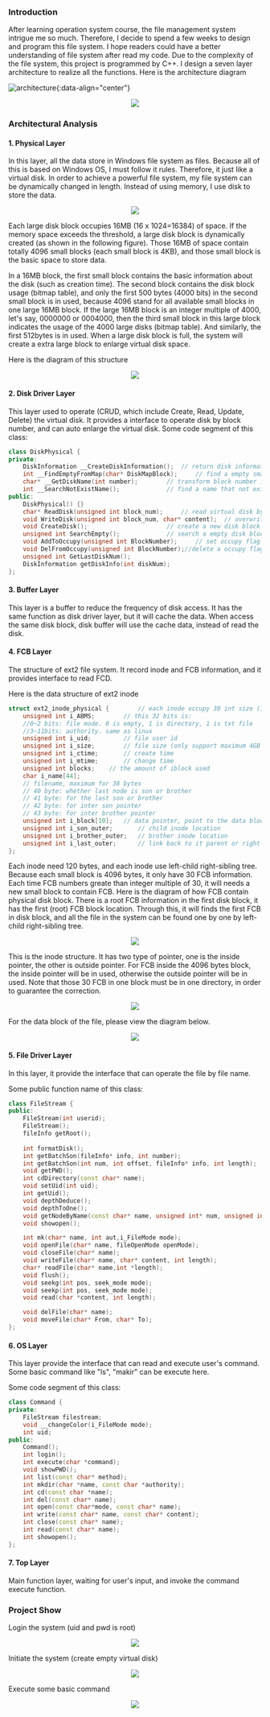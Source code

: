 ### Introduction

After learning operation system course, the file management system intrigue me so much. Therefore, I decide to spend a few weeks to design and program this file system. I hope readers could have a better understanding of file system after read my code. Due to the complexity of the file system, this project is programmed by C++. I design a seven layer architecture to realize all the functions. Here is the architecture diagram

![architecture ](:UN_3_OS/ext2.png){:data-align="center"}

<div align="center">
  <img src="https://github.com/Jingxiang-Zhang/Ext2_file_system_design/blob/main/img/ext2.png">
</div>

### Architectural Analysis

#### 1. Physical Layer

In this layer, all the data store in Windows file system as files. Because all of this is based on Windows OS, I must follow it rules. Therefore, it just like a virtual disk. In order to achieve a powerful file system, my file system can be dynamically changed in length. Instead of using memory, I use disk to store the data.

<div align="center">
  <img src="https://github.com/Jingxiang-Zhang/Ext2_file_system_design/blob/main/img/physical_disk.png">
</div>

Each large disk block occupies 16MB (16 x 1024=16384) of space. If the memory space exceeds the threshold, a large disk block is dynamically created (as shown in the following figure). Those 16MB of space contain totally 4096 small blocks (each small block is 4KB), and those small block is the basic space to store data.

In a 16MB block, the first small block contains the basic information about the disk (such as creation time). The second block contains the disk block usage (bitmap table), and only the first 500 bytes (4000 bits) in the second small block is in used, because 4096 stand for all available small blocks in one large 16MB block. If the large 16MB block is an integer multiple of 4000, let's say, 0000000 or 0004000, then the third small block in this large block indicates the usage of the 4000 large disks (bitmap table). And similarly, the first 512bytes is in used. When a large disk block is full, the system will create a extra large block to enlarge virtual disk space. 

Here is the diagram of this structure

<div align="center">
  <img src="https://github.com/Jingxiang-Zhang/Ext2_file_system_design/blob/main/img/physical_structure.png">
</div>

#### 2. Disk Driver Layer

This layer used to operate (CRUD, which include Create, Read, Update, Delete) the virtual disk. It provides a interface to operate disk by block number, and can auto enlarge the virtual disk. Some code segment of this class:

```c++
class DiskPhysical {
private:
	DiskInformation __CreateDiskInformation(); 	// return disk information
	int __FindEmptyFromMap(char* DiskMapBlock);  	// find a empty small disk block by bitmap
	char* __GetDiskName(int number); 		// transform block number into real block path
	int __SearchNotExistName();  			// find a name that not exist in the disk block
public:
	DiskPhysical() {}
	char* ReadDisk(unsigned int block_num);  	// read virtual disk by block number
	void WriteDisk(unsigned int block_num, char* content);	// overwrite a block (overwrite)
	void CreateDisk();          			// create a new disk block
	unsigned int SearchEmpty();  			// search a empty disk block
	void AddToOccupy(unsigned int BlockNumber);  	// set occupy flag into bitmap
	void DelFromOccupy(unsigned int BlockNumber);//delete a occupy flag
	unsigned int GetLastDiskNum();
	DiskInformation getDiskInfo(int diskNum);
};
```

#### 3. Buffer Layer

This layer is a buffer to reduce the frequency of disk access. It has the same function as disk driver layer, but it will cache the data. When access the same disk block, disk buffer will use the cache data, instead of read the disk.

#### 4. FCB Layer

The structure of ext2 file system. It record inode and FCB information, and it provides interface to read FCD.

Here is the data structure of ext2 inode

```c++
struct ext2_inode_physical { 		// each inode occupy 30 int size (120 bytes)
	unsigned int i_ABMS;      	// this 32 bits is:
	//0~2 bits: file mode. 0 is empty, 1 is directory, 1 is txt file 
	//3~11bits: authority. same as linux
	unsigned int i_uid;      	// file user id
	unsigned int i_size;      	// file size (only support maximum 4GB for a single file)
	unsigned int i_ctime;     	// create time
	unsigned int i_mtime;     	// change time 
	unsigned int blocks;	// the amount of iblock used
	char i_name[44];
	// filename, maximum for 38 bytes
	// 40 byte: whether last node is son or brother
	// 41 byte: for the last son or brother
	// 42 byte: for inter son pointer
	// 43 byte: for inter brother pointer
	unsigned int i_block[10];  	// data pointer, point to the data block
	unsigned int i_son_outer;   	// child inode location
	unsigned int i_brother_outer;	// brother inode location 
	unsigned int i_last_outer;   	// link back to it parent or right brother
};
```

Each inode need 120 bytes, and each inode use left-child right-sibling tree. Because each small block is 4096 bytes, it only have 30 FCB information. Each time FCB numbers greate than integer multiple of 30, it will needs a new small block to contain FCB. Here is the diagram of how FCB contain physical disk block. There is a root FCB information in the first disk block, it has the first (root) FCB block location. Through this, it will finds the first FCB in disk block, and all the file in the system can be found one by one by left-child right-sibling tree.

<div align="center">
  <img src="https://github.com/Jingxiang-Zhang/Ext2_file_system_design/blob/main/img/FCB_top_layer.png">
</div>

This is the inode structure. It has two type of pointer, one is the inside pointer, the other is outside pointer. For FCB inside the 4096 bytes block, the inside pointer will be in used, otherwise the outside pointer will be in used. Note that those 30 FCB in one block must be in one directory, in order to guarantee the correction.

<div align="center">
  <img src="https://github.com/Jingxiang-Zhang/Ext2_file_system_design/blob/main/img/FCB_link.png">
</div>

For the data block of the file, please view the diagram below.

<div align="center">
  <img src="https://github.com/Jingxiang-Zhang/Ext2_file_system_design/blob/main/img/data_block.png">
</div>

#### 5. File Driver Layer

In this layer, it provide the interface that can operate the file by file name.

Some public function name of this class:

```c++
class FileStream {
public:
	FileStream(int userid);
	FileStream();
	fileInfo getRoot();
	
	int formatDisk();
	int getBatchSon(fileInfo* info, int number);
	int getBatchSon(int num, int offset, fileInfo* info, int length);
	void getPWD();
	int cdDirectory(const char* name);
	void setUid(int uid);
	int getUid();
	void depthDeduce();
	void depthToOne();
	void getNodeByName(const char* name, unsigned int* num, unsigned int* offset, i_FileMode mode);
	void showopen();

	int mk(char* name, int aut,i_FileMode mode);
	void openFile(char* name, fileOpenMode openMode);
	void closeFile(char* name);
	void writeFile(char* name, char* content, int length);
	char* readFile(char* name,int *length);
	void flush();
	void seekg(int pos, seek_mode mode);
	void seekp(int pos, seek_mode mode);
	void read(char *content, int length);

	void delFile(char* name);
	void moveFile(char* From, char* To);
};
```

#### 6. OS Layer

This layer provide the interface that can read and execute user's command. Some basic command like "ls", "makir" can be execute here.

Some code segment of this class:

```c++
class Command {
private:
	FileStream filestream;
	void __changeColor(i_FileMode mode);
	int uid;
public:
	Command();
	int login();
	int execute(char *command);
	void showPWD();
	int list(const char* method);
	int mkdir(char *name, const char *authority);
	int cd(const char *name);
	int del(const char* name);
	int open(const char*mode, const char* name);
	int write(const char* name, const char* content);
	int close(const char* name);
	int read(const char* name);
	int showopen();
};
```

#### 7. Top Layer

Main function layer, waiting for user's input, and invoke the command execute function.

### Project Show

Login the system (uid and pwd is root)

<div align="center">
  <img src="https://github.com/Jingxiang-Zhang/Ext2_file_system_design/blob/main/img/login.png">
</div>

Initiate the system (create empty virtual disk)

<div align="center">
  <img src="https://github.com/Jingxiang-Zhang/Ext2_file_system_design/blob/main/img/init.png">
</div>

Execute some basic command

<div align="center">
  <img src="https://github.com/Jingxiang-Zhang/Ext2_file_system_design/blob/main/img/command.png">
</div>

